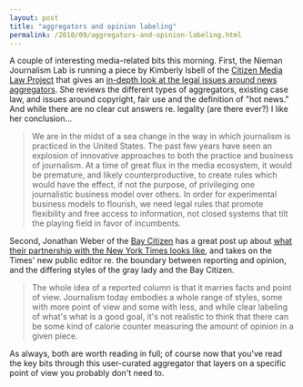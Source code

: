 ```yaml
---
layout: post
title: "aggregators and opinion labeling"
permalink: /2010/09/aggregators-and-opinion-labeling.html
---
```


<p>A couple of interesting media-related bits this morning.  First, the Nieman Journalism Lab is running a piece by Kimberly Isbell of the <a href="http://www.citmedialaw.org/">Citizen Media Law Project</a> that gives an <a href="http://www.niemanlab.org/2010/09/whats-the-law-around-aggregating-news-online-a-harvard-law-report-on-the-risks-and-the-best-practices/">in-depth look at the legal issues around news aggregators</a>. She reviews the different types of aggregators, existing case law, and issues around copyright, fair use and the definition of "hot news." And while there are no clear cut answers re. legality (are there ever?) I like her conclusion...</p>

<blockquote><p> We are in the midst of a sea change in the way in which journalism is practiced in the United States. The past few years have seen an explosion of innovative approaches to both the practice and business of journalism. At a time of great flux in the media ecosystem, it would be premature, and likely counterproductive, to create rules which would have the effect, if not the purpose, of privileging one journalistic business model over others. In order for experimental business models to flourish, we need legal rules that promote flexibility and free access to information, not closed systems that tilt the playing field in favor of incumbents.</p></blockquote>

<p>Second, Jonathan Weber of the <a href="http://www.baycitizen.org/">Bay Citizen</a> has a great post up about <a href="http://www.baycitizen.org/blogs/staff/pleasures-working-new-york-times/">what their partnership with the New York Times looks like</a>, and takes on the Times' new public editor re. the boundary between reporting and opinion, and the differing styles of the gray lady and the Bay Citizen.</p>

<blockquote><p>The whole idea of a reported column is that it marries facts and point of view. Journalism today embodies a whole range of styles, some with more point of view and some with less, and while clear labeling of what's what is a good goal, it's not realistic to think that there can be some kind of calorie counter measuring the amount of opinion in a given piece.</p></blockquote>

<p>As always, both are worth reading in full; of course now that you've read the key bits through this user-curated aggregator that layers on a specific point of view you probably don't need to.</p>


